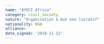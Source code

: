 ```yaml
---
name: "AYECI Africa"
category: civil_society
nature: "Organisation à but non lucratif"
nationality: NGA
alliance: 
date_signed: '2018-11-12'
---
```

    